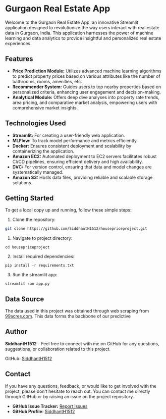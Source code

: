 # Gurgaon Real Estate App

Welcome to the Gurgaon Real Estate App, an innovative Streamlit application designed to revolutionize the way users interact with real estate data in Gurgaon, India. This application harnesses the power of machine learning and data analytics to provide insightful and personalized real estate experiences.

## Features

- **Price Prediction Module:** Utilizes advanced machine learning algorithms to predict property prices based on various attributes like the number of bathrooms, rooms, amenities, etc.
- **Recommender System:** Guides users to top nearby properties based on personalized criteria, enhancing user engagement and decision-making.
- **Analytical Module:** Offers deep dive analyses into property rate trends, area pricing, and comparative market analysis, empowering users with comprehensive market insights.

## Technologies Used

- **Streamlit:** For creating a user-friendly web application.
- **MLFlow:** To track model performance and metrics efficiently.
- **Docker:** Ensures consistent deployment and scalability by containerizing the application.
- **Amazon EC2:** Automated deployment to EC2 servers facilitates robust CI/CD pipelines, ensuring efficient delivery and high availability.
- **DVC:** For version control, ensuring that data and model changes are systematically managed.
- **Amazon S3:** Hosts data files, providing reliable and scalable storage solutions.

## Getting Started

To get a local copy up and running, follow these simple steps:

1. Clone the repository:

```bash
git clone https://github.com/SiddhantH1512/housepriceproject.git
```

1. Navigate to project directory:
```
cd housepriceproject
```

2. Install required dependencies:
```
pip install -r requirements.txt
```

3. Run the streamlit app:
```
streamlit run app.py
```

## Data Source

The data used in this project was obtained through web scraping from [99acres.com](https://www.99acres.com/). This data forms the backbone of our predictive

## Author

**SiddhantH1512** - Feel free to connect with me on GitHub for any questions, suggestions, or collaboration related to this project.

GitHub: [SiddhantH1512](https://github.com/SiddhantH1512)

## Contact

If you have any questions, feedback, or would like to get involved with the project, please don't hesitate to reach out. You can contact me directly through GitHub or by raising an issue on the project repository.

- **GitHub Issue Tracker:** [Report Issues](https://github.com/SiddhantH1512/housepriceproject/issues)
- **GitHub Profile:** [SiddhantH1512](https://github.com/SiddhantH1512)
